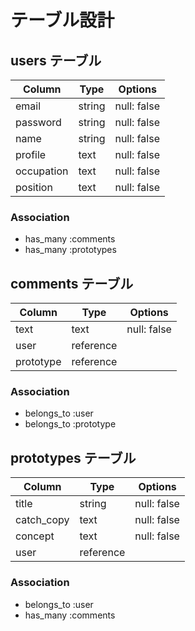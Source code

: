 # テーブル設計

## users テーブル

| Column       | Type   | Options     |
| ------------ | ------ | ----------- |
| email        | string | null: false |
| password     | string | null: false |
| name         | string | null: false |
| profile      | text   | null: false |
| occupation   | text   | null: false |
| position     | text   | null: false |

### Association

- has_many :comments
- has_many :prototypes

## comments テーブル

| Column      | Type      | Options     |
| ----------- | --------- | ----------- |
| text        | text      | null: false |
| user        | reference |             |
| prototype   | reference |             |

### Association

- belongs_to :user
- belongs_to :prototype

## prototypes テーブル

| Column        | Type        | Options      |
| ------------- | ----------  | ------------ |
| title         | string      | null: false |
| catch_copy    | text        | null: false |
| concept       | text        | null: false |
| user          | reference   |             |

### Association

- belongs_to :user
- has_many :comments